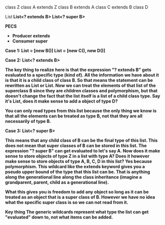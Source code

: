 class Z
class A extends Z
class B extends A
class C extends B
class D

List<B>
List<? extends B>
List<? super B>

PECS 
- Producer extends
- Consumer super

Case 1:
List<B> = [new B()] 
List<B> = [new C(), new D()]

Case 2:
List<? extends B> 

The key thing to realize here is that the expression "? extends B" gets evaluated to a 
specific type (kind of). All the information we have about it is that it is a child class of
class B. So that means the statement can be rewritten as List<C> or List<D>. Now we can treat
the elements of that list of the superclass B since they are children classes and polymorphism,
but that doesn't change the fact that the list itself is a list of a child class type. Say it's
List<C>, does it make sense to add a object of type D?

You can only read types from this list because the only thing we know is that all the elements
can be treated as type B, not that they are all necessarily of type B.

Case 3:
List<? super B>

This means that any child class of B can be the final type of this list. This does not mean 
that super classes of B can be stored in this list. The expression "? super B" can get 
evaluated to let's say A. Now does it make sense to store objects of type Z in a list with 
type A? Does it however make sense to store objects of type A, B, C, D in this list? Yes 
because polymorphism. This wildcard like the extends keyword gives you a pseudo upper bound 
of the type that this list can be. That is anything along the generational line along the
class inheritance (imagine a grandparent, parent, child as a generational line).

What this gives you is freedom to add any object so long as it can be treated as an object
that is a super class of B. However we have no idea what the specific super class is so we 
can not read from it.

**Key thing**
The generic wildcards represent what type the list can get "evaluated" down to, not what items
can be added.

